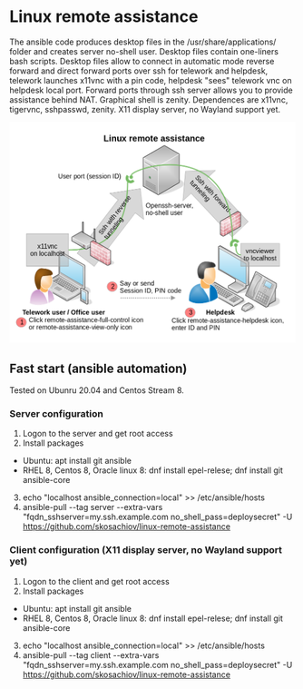 # Linux remote assistance

The ansible code produces desktop files in the /usr/share/applications/ folder and creates server no-shell user. Desktop files contain one-liners bash scripts. Desktop files allow to connect in automatic mode reverse forward and direct forward ports over ssh for telework and helpdesk, telework launches x11vnc with a pin code, helpdesk "sees" telework vnc on helpdesk local port. Forward ports through ssh server allows you to provide assistance behind NAT. Graphical shell is zenity. Dependences are x11vnc, tigervnc, sshpasswd, zenity. X11 display server, no Wayland support yet.

![Linux remote assistance](https://github.com/skosachiov/linux-remote-assistance/raw/main/remote-assistance-scheme.png)

## Fast start (ansible automation)

Tested on Ubunru 20.04 and Centos Stream 8.

### Server configuration
1. Logon to the server and get root access
2. Install packages
  * Ubuntu: apt install git ansible
  * RHEL 8, Centos 8, Oracle linux 8: dnf install epel-relese; dnf install git ansible-core
3. echo "localhost ansible_connection=local" >> /etc/ansible/hosts
4. ansible-pull --tag server --extra-vars "fqdn_sshserver=my.ssh.example.com no_shell_pass=deploysecret" -U https://github.com/skosachiov/linux-remote-assistance

### Client configuration (X11 display server, no Wayland support yet)
1. Logon to the client and get root access
2. Install packages
  * Ubuntu: apt install git ansible
  * RHEL 8, Centos 8, Oracle linux 8: dnf install epel-relese; dnf install git ansible-core
3. echo "localhost ansible_connection=local" >> /etc/ansible/hosts
4. ansible-pull --tag client --extra-vars "fqdn_sshserver=my.ssh.example.com no_shell_pass=deploysecret" -U https://github.com/skosachiov/linux-remote-assistance



